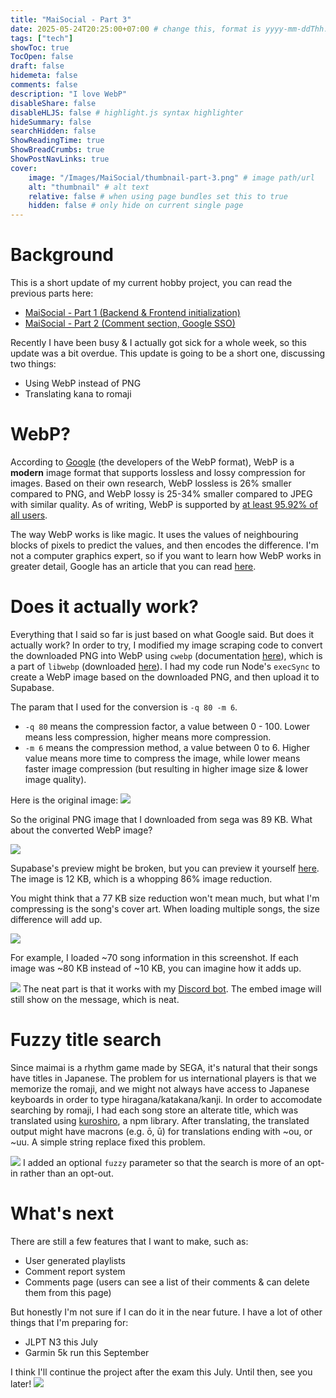 ```yaml
---
title: "MaiSocial - Part 3"
date: 2025-05-24T20:25:00+07:00 # change this, format is yyyy-mm-ddThh:mm:ssZhh:hh
tags: ["tech"]
showToc: true
TocOpen: false
draft: false
hidemeta: false
comments: false
description: "I love WebP"
disableShare: false
disableHLJS: false # highlight.js syntax highlighter
hideSummary: false
searchHidden: false
ShowReadingTime: true
ShowBreadCrumbs: true
ShowPostNavLinks: true
cover:
    image: "/Images/MaiSocial/thumbnail-part-3.png" # image path/url
    alt: "thumbnail" # alt text
    relative: false # when using page bundles set this to true
    hidden: false # only hide on current single page
---
```


# Background
This is a short update of my current hobby project, you can read the previous parts here:

- [MaiSocial - Part 1 (Backend & Frontend initialization)](/posts/maisocial-part-1)
- [MaiSocial - Part 2 (Comment section, Google SSO)](/posts/maisocial-part-2)

Recently I have been busy & I actually got sick for a whole week, so this update was a bit overdue. This update is going to be a short one, discussing two things:

- Using WebP instead of PNG
- Translating kana to romaji

# WebP?
According to [Google](https://developers.google.com/speed/WebP) (the developers of the WebP format), WebP is a **modern** image format that supports lossless and lossy compression for images. Based on their own research, WebP lossless is 26% smaller compared to PNG, and WebP lossy is 25-34% smaller compared to JPEG with similar quality. As of writing, WebP is supported by [at least 95.92% of all users](https://caniuse.com/webp).

The way WebP works is like magic. It uses the values of neighbouring blocks of pixels to predict the values, and then encodes the difference. I'm not a computer graphics expert, so if you want to learn how WebP works in greater detail, Google has an article that you can read [here](https://developers.google.com/speed/webp/docs/compression).

# Does it actually work?
Everything that I said so far is just based on what Google said. But does it actually work? In order to try, I modified my image scraping code to convert the downloaded PNG into WebP using `cwebp` (documentation [here](https://developers.google.com/speed/webp/docs/cwebp)), which is a part of `libwebp` (downloaded [here](https://developers.google.com/speed/webp/download)). I had my code run Node's `execSync` to create a WebP image based on the downloaded PNG, and then upload it to Supabase.

The param that I used for the conversion is `-q 80 -m 6`. 

- `-q 80` means the compression factor, a value between 0 - 100. Lower means less compression, higher means more compression.
- `-m 6` means the compression method, a value between 0 to 6. Higher value means more time to compress the image, while lower means faster image compression (but resulting in higher image size & lower image quality).

Here is the original image:
![](/Images/MaiSocial/original-image.png#center)

So the original PNG image that I downloaded from sega was 89 KB. What about the converted WebP image?

![](/Images/MaiSocial/compressed-image.png#center)

Supabase's preview might be broken, but you can preview it yourself [here](https://xhviejjcjzmmeprvlcwm.supabase.co/storage/v1/object/public/thumbnails/public/webp/000e4e52cbf4d11f.webp). The image is 12 KB, which is a whopping 86% image reduction.

You might think that a 77 KB size reduction won't mean much, but what I'm compressing is the song's cover art. When loading multiple songs, the size difference will add up.

![](/Images/MaiSocial/load-images.png#center)

For example, I loaded ~70 song information in this screenshot. If each image was ~80 KB instead of ~10 KB, you can imagine how it adds up.

![](/Images/MaiSocial/maibot-webp.png#center)
The neat part is that it works with my [Discord bot](/posts/hosting-a-bot-in-vercel). The embed image will still show on the message, which is neat.

# Fuzzy title search
Since maimai is a rhythm game made by SEGA, it's natural that their songs have titles in Japanese. The problem for us international players is that we memorize the romaji, and we might not always have access to Japanese keyboards in order to type hiragana/katakana/kanji. In order to accomodate searching by romaji, I had each song store an alterate title, which was translated using [kuroshiro](https://www.npmjs.com/package/kuroshiro), a npm library. After translating, the translated output might have macrons (e.g. ō, ū) for translations ending with ~ou, or ~uu. A simple string replace fixed this problem.

![](/Images/MaiSocial/maibot-fuzzy.png#center)
I added an optional `fuzzy` parameter so that the search is more of an opt-in rather than an opt-out.

# What's next
There are still a few features that I want to make, such as:

- User generated playlists
- Comment report system
- Comments page (users can see a list of their comments & can delete them from this page)

But honestly I'm not sure if I can do it in the near future. I have a lot of other things that I'm preparing for:

- JLPT N3 this July
- Garmin 5k run this September

I think I'll continue the project after the exam this July. Until then, see you later!
![](https://media1.tenor.com/m/4apQClorlQkAAAAd/truman-show.gif#center)